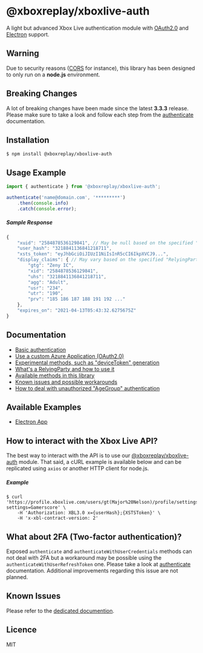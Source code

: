 # @xboxreplay/xboxlive-auth

A light but advanced Xbox Live authentication module with [OAuth2.0](https://github.com/XboxReplay/xboxlive-auth/blob/master/docs/02-Custom_Azure_Application.md) and [Electron](https://github.com/XboxReplay/xboxlive-auth/blob/master/examples/electron-app) support.

## Warning
Due to security reasons ([CORS](https://developer.mozilla.org/en-US/docs/Web/HTTP/CORS) for instance), this library has been designed to only run on a **node.js** environment.

## Breaking Changes
A lot of breaking changes have been made since the latest **3.3.3** release. Please make sure to take a look and follow each step from the [authenticate](https://github.com/XboxReplay/xboxlive-auth/blob/master/docs/01-Authenticate.md) documentation.

## Installation

```shell
$ npm install @xboxreplay/xboxlive-auth
```

## Usage Example

```javascript
import { authenticate } from '@xboxreplay/xboxlive-auth';

authenticate('name@domain.com', '*********')
	.then(console.info)
	.catch(console.error);
```

##### Sample Response

```javascript
{
    "xuid": "2584878536129841", // May be null based on the specified "RelyingParty"
    "user_hash": "3218841136841218711",
    "xsts_token": "eyJhbGciOiJIUzI1NiIsInR5cCI6IkpXVCJ9...",
    "display_claims": { // May vary based on the specified "RelyingParty"
        "gtg": "Zeny IC",
        "xid": "2584878536129841",
        "uhs": "3218841136841218711",
        "agg": "Adult",
        "usr": "234",
        "utr": "190",
        "prv": "185 186 187 188 191 192 ..."
    },
    "expires_on": "2021-04-13T05:43:32.6275675Z"
}
```

## Documentation

-   [Basic authentication](https://github.com/XboxReplay/xboxlive-auth/blob/master/docs/01-Authenticate.md)
-   [Use a custom Azure Application (OAuth2.0)](https://github.com/XboxReplay/xboxlive-auth/blob/master/docs/02-Custom_Azure_Application.md)
-   [Experimental methods, such as "deviceToken" generation](https://github.com/XboxReplay/xboxlive-auth/blob/master/docs/03-Experimental.md)
-   [What's a RelyingParty and how to use it](https://github.com/XboxReplay/xboxlive-auth/blob/master/docs/04-RelyingParty.md)
-   [Available methods in this library](https://github.com/XboxReplay/xboxlive-auth/blob/master/docs/05-Methods.md)
-   [Known issues and possible workarounds](https://github.com/XboxReplay/xboxlive-auth/blob/master/docs/06-Known_Issues.md)
-   [How to deal with unauthorized "AgeGroup" authentication](https://github.com/XboxReplay/xboxlive-auth/blob/master/docs/07-Detect_Unauthorized_AgeGroup.md)

## Available Examples

-   [Electron App](https://github.com/XboxReplay/xboxlive-auth/blob/master/examples/electron-app)

## How to interact with the Xbox Live API?

The best way to interact with the API is to use our [@xboxreplay/xboxlive-auth](https://github.com/XboxReplay/xboxlive-api) module. That said, a cURL example is available below and can be replicated using `axios` or another HTTP client for node.js.

##### Example

```shell
$ curl 'https://profile.xboxlive.com/users/gt(Major%20Nelson)/profile/settings?settings=Gamerscore' \
    -H 'Authorization: XBL3.0 x={userHash};{XSTSToken}' \
    -H 'x-xbl-contract-version: 2'
```

## What about 2FA (Two-factor authentication)?

Exposed `authenticate` and `authenticateWithUserCredentials` methods can not deal with 2FA but a workaround may be possible using the `authenticateWithUserRefreshToken` one. Please take a look at [authenticate ](https://github.com/XboxReplay/xboxlive-auth/blob/master/docs/01-Authenticate.md) documentation. Additional improvements regarding this issue are not planned.

## Known Issues

Please refer to the [dedicated documention](https://github.com/XboxReplay/xboxlive-auth/blob/master/docs/06-Known_Issues.md).

## Licence

MIT
